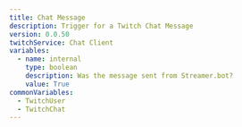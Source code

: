 ```yaml
---
title: Chat Message
description: Trigger for a Twitch Chat Message
version: 0.0.50
twitchService: Chat Client
variables:
  - name: internal
    type: boolean
    description: Was the message sent from Streamer.bot?
    value: True
commonVariables:
  - TwitchUser
  - TwitchChat
---
```

